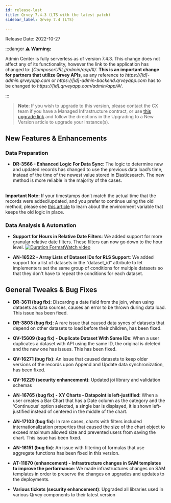 ```yaml
---
id: release-last
title: Qrvey 7.4.3 (LTS with the latest patch)
sidebar_label: Qrvey 7.4 (LTS)
 
---
```

<div style={{textAlign: "justify"}}>

Release Date: 2022-10-27

:::danger :warning: **Warning:**

  Admin Center is fully serverless as of version 7.4.3. This change does not affect any of its functionality, however the link to the application has changed to:  *[ComposerURL]/admin/app/#/*. **This is an important change for partners that utilize Qrvey APIs**, as any reference to *https://[id]-admin.qrveyapp.com* or *https://[id]-admin-backend.qrveyapp.com* has to be changed to *https://[id].qrveyapp.com/admin/app/#/*. 

:::

 >**Note**: If you wish to upgrade to this version, please contact the CX team if you have a Managed Infrastructure contract, or use <a href="https://qrvey-autodeployapp.s3.amazonaws.com/autodeployappCloudformation-enterprise-7.4.3.json" target="_blank">this upgrade link</a> and follow the directions in the Upgrading to a New Version article to upgrade your instance(s). 
 
## New Features & Enhancements
 
### Data Preparation
 
* **DR-3566 - Enhanced Logic For Data Sync**: The logic to determine new and updated records has changed to use the previous data load’s time, instead of the time of the newest value stored in Elasticsearch. The new method is more reliable in the majority of the cases.
<br/><br/>

**Important Note:** If your timestamps don’t match the actual time that the records were added/updated, and you prefer to continue using the old method, please see [this article](../ui-docs/datasets/data-sync.md#deciding-the-sync-logic) to learn about the environment variable that keeps the old logic in place.
 
### Data Analysis & Automation

* **Support for Hours in Relative Date Filters**: We added support for more granular relative date filters. These filters can now go down to the hour level. <a href="/docs/video-training/release/version-7.6#filtering-with-relative-dates-using-time-values" target="_blank" className="tooltip"><img alt="Duration Format" src="https://s3.amazonaws.com/cdn.qrvey.com/documentation_assets/release-notes/video_icon.png#thumbnail-20" className="video-icon-png" /><span className="tooltiptext">Watch video</span></a>
 
* **AN-16522 - Array Lists of Dataset IDs for RLS Support**: We added support for a list of datasets in the “dataset_id” attribute to let implementers set the same group of conditions for multiple datasets so that they don't have to repeat the conditions for each dataset.
 
## General Tweaks & Bug Fixes
 
* **DR-3611 (bug fix)**: Discardng a date field from the join, when using datasets as data sources, causes an error to be thrown during data load. This issue has been fixed.

* **DR-3803 (bug fix)**: A rare issue that caused data syncs of datasets that depend on other datasets to load before their children, has been fixed.

* **QV-15609 (bug fix) - Duplicate Dataset With Same IDs**: When a user duplicates a dataset with API using the same ID, the original is deleted and the new one has issues. This has been fixed.
 
* **QV-16271 (bug fix)**: An issue that caused datasets to keep older versions of the records upon Append and Update data synchronization, has been fixed.

* **QV-16229 (security enhancement)**: Updated joi library and validation schemas

* **AN-16765 (bug fix) - XY Charts - Datapoint is left-justified**: When a user creates a Bar Chart that has a Date column as the category and the ‘Continuous’ option selected, a single bar is displayed, it is shown left-justified instead of centered in the middle of the chart.
 
* **AN-17103 (bug fix)**: In rare cases, charts with filters included internationalization properties that caused the size of the chart object to exceed maximum allowed size and prevented users from saving the chart. This issue has been fixed.

* **AN-16151 (bug fix)**: An issue with filtering of formulas that use aggregate functions has been fixed in this version. 

* **AT-11870 (enhancement) - Infrastructure changes in SAM templates to improve the performance**: We made infrastructures changes on SAM templates in order to preserve the changes on upgrades and updates to the deployments.

* **Various tickets (security enhancement)**: Upgraded all libraries used in various Qrvey components to their latest version

 
</div>

